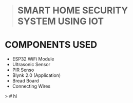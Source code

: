 > # **SMART HOME SECURITY SYSTEM USING IOT**
# COMPONENTS USED
<ul>
 
  <li>ESP32 WiFi Module</li>
  <li>Ultrasonic Sensor</li>
  <li>PIR Senso</li>
  <li>Blynk 2.0 (Application)</li>
  <li>Bread Board</li>
  <li>Connecting Wires</li>
</ul>
> # hi


